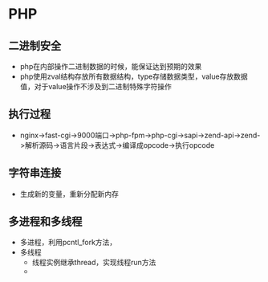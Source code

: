 # PHP

## 二进制安全

- php在内部操作二进制数据的时候，能保证达到预期的效果
- php使用zval结构存放所有数据结构，type存储数据类型，value存放数据值，对于value操作不涉及到二进制特殊字符操作

## 执行过程
- nginx->fast-cgi->9000端口->php-fpm->php-cgi->sapi->zend-api->zend->解析源码->语言片段->表达式->编译成opcode->执行opcode

## 字符串连接
- 生成新的变量，重新分配新内存

## 多进程和多线程
- 多进程，利用pcntl_fork方法，
- 多线程
    - 线程实例继承thread，实现线程run方法
    - 